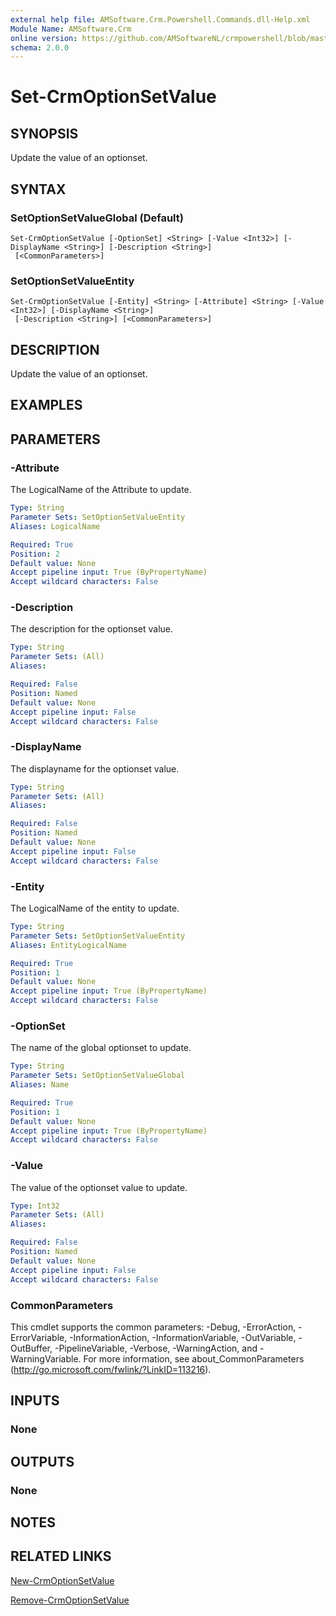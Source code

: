 ```yaml
---
external help file: AMSoftware.Crm.Powershell.Commands.dll-Help.xml
Module Name: AMSoftware.Crm
online version: https://github.com/AMSoftwareNL/crmpowershell/blob/master/docs/Set-CrmOptionSetValue.md
schema: 2.0.0
---
```


# Set-CrmOptionSetValue

## SYNOPSIS
Update the value of an optionset.

## SYNTAX

### SetOptionSetValueGlobal (Default)
```
Set-CrmOptionSetValue [-OptionSet] <String> [-Value <Int32>] [-DisplayName <String>] [-Description <String>]
 [<CommonParameters>]
```

### SetOptionSetValueEntity
```
Set-CrmOptionSetValue [-Entity] <String> [-Attribute] <String> [-Value <Int32>] [-DisplayName <String>]
 [-Description <String>] [<CommonParameters>]
```

## DESCRIPTION
Update the value of an optionset.

## EXAMPLES

## PARAMETERS

### -Attribute
The LogicalName of the Attribute to update.

```yaml
Type: String
Parameter Sets: SetOptionSetValueEntity
Aliases: LogicalName

Required: True
Position: 2
Default value: None
Accept pipeline input: True (ByPropertyName)
Accept wildcard characters: False
```

### -Description
The description for the optionset value.

```yaml
Type: String
Parameter Sets: (All)
Aliases: 

Required: False
Position: Named
Default value: None
Accept pipeline input: False
Accept wildcard characters: False
```

### -DisplayName
The displayname for the optionset value.

```yaml
Type: String
Parameter Sets: (All)
Aliases: 

Required: False
Position: Named
Default value: None
Accept pipeline input: False
Accept wildcard characters: False
```

### -Entity
The LogicalName of the entity to update.

```yaml
Type: String
Parameter Sets: SetOptionSetValueEntity
Aliases: EntityLogicalName

Required: True
Position: 1
Default value: None
Accept pipeline input: True (ByPropertyName)
Accept wildcard characters: False
```

### -OptionSet
The name of the global optionset to update.

```yaml
Type: String
Parameter Sets: SetOptionSetValueGlobal
Aliases: Name

Required: True
Position: 1
Default value: None
Accept pipeline input: True (ByPropertyName)
Accept wildcard characters: False
```

### -Value
The value of the optionset value to update.

```yaml
Type: Int32
Parameter Sets: (All)
Aliases: 

Required: False
Position: Named
Default value: None
Accept pipeline input: False
Accept wildcard characters: False
```

### CommonParameters
This cmdlet supports the common parameters: -Debug, -ErrorAction, -ErrorVariable, -InformationAction, -InformationVariable, -OutVariable, -OutBuffer, -PipelineVariable, -Verbose, -WarningAction, and -WarningVariable. For more information, see about_CommonParameters (http://go.microsoft.com/fwlink/?LinkID=113216).

## INPUTS

### None

## OUTPUTS

### None

## NOTES

## RELATED LINKS

[New-CrmOptionSetValue](New-CrmOptionSetValue.md)

[Remove-CrmOptionSetValue](Remove-CrmOptionSetValue.md)

